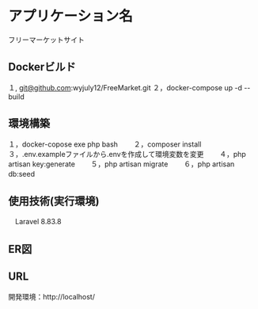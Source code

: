 # アプリケーション名
フリーマーケットサイト

## Dockerビルド
１, git@github.com:wyjuly12/FreeMarket.git
２，docker-compose up -d --build

## 環境構築
１，docker-copose exe php bash　　
２，composer install　　
３，.env.exampleファイルから.envを作成して環境変数を変更　　
４，php artisan key:generate　　
５，php artisan migrate　　
６，php artisan db:seed　　

## 使用技術(実行環境)
　Laravel 8.83.8　　

## ER図






## URL
開発環境：http://localhost/
